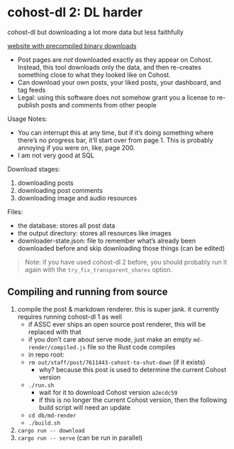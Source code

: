 # cohost-dl 2: DL harder
cohost-dl but downloading a lot more data but less faithfully

[website with precompiled binary downloads](https://cloudwithlightning.net/random/chostin/cohost-dl)

- Post pages are *not* downloaded exactly as they appear on Cohost.
  Instead, this tool downloads only the data, and then re-creates something close to what they looked like on Cohost.
- Can download your own posts, your liked posts, your dashboard, and tag feeds
- Legal: using this software does not somehow grant you a license to re-publish posts and comments from other people

Usage Notes:
- You can interrupt this at any time, but if it’s doing something where there’s no progress bar, it’ll start over from page 1.
  This is probably annoying if you were on, like, page 200.
- I am not very good at SQL

Download stages:
1. downloading posts
2. downloading post comments
3. downloading image and audio resources

Files:
- the database: stores all post data
- the output directory: stores all resources like images
- downloader-state.json: file to remember what’s already been downloaded before and skip downloading those things (can be edited)

> Note: if you have used cohost-dl 2 before, you should probably run it again with the `try_fix_transparent_shares` option.

## Compiling and running from source
1. compile the post & markdown renderer. this is super jank. it currently requires running cohost-dl 1 as well
    - if ASSC ever ships an open source post renderer, this will be replaced with that
    - if you don’t care about serve mode, just make an empty `md-render/compiled.js` file so the Rust code compiles
    - in repo root:
    - `rm out/staff/post/7611443-cohost-to-shut-down` (if it exists)
        - why? because this post is used to determine the current Cohost version
    - `./run.sh`
      - wait for it to download Cohost version `a2ecdc59`
      - if this is no longer the current Cohost version, then the following build script will need an update
    - `cd db/md-render`
    - `./build.sh`
2. `cargo run -- download`
3. `cargo run -- serve` (can be run in parallel)
